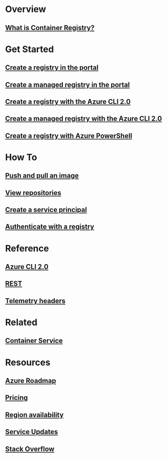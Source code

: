 # Overview

## [What is Container Registry?](container-registry-intro.md)

# Get Started
## [Create a registry in the portal](container-registry-get-started-portal.md)
## [Create a managed registry in the portal](container-registry-managed-get-started-portal.md)
## [Create a registry with the Azure CLI 2.0](container-registry-get-started-azure-cli.md)
## [Create a managed registry with the Azure CLI 2.0](container-registry-get-managed-started-azure-cli.md)
## [Create a registry with Azure PowerShell](container-registry-get-started-powershell.md)

# How To

## [Push and pull an image](container-registry-get-started-docker-cli.md)
## [View repositories](container-registry-repositories.md)
## [Create a service principal](../azure-resource-manager/resource-group-create-service-principal-portal.md?toc=%2fazure%2fcontainer-registry%2ftoc.json)
## [Authenticate with a registry](container-registry-authentication.md)

# Reference

## [Azure CLI 2.0](/cli/azure/acr)
## [REST](/rest/api/containerregistry)
## [Telemetry headers](container-registry-headers.md)

# Related

## [Container Service](/azure/container-service/)

# Resources
## [Azure Roadmap](https://azure.microsoft.com/roadmap/)
## [Pricing](https://azure.microsoft.com/pricing/details/container-registry/)
## [Region availability](https://azure.microsoft.com/regions/services/)
## [Service Updates](https://azure.microsoft.com/en-us/updates/?product=container-registry&updatetype=&platform=)
## [Stack Overflow](http://stackoverflow.com/questions/tagged/azure-container-registry)
